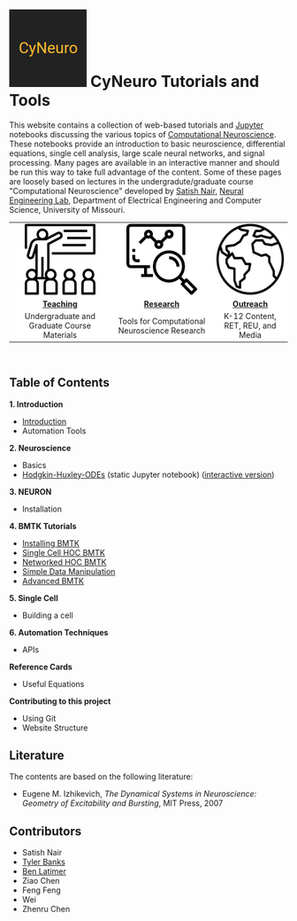 

# ![](/images/cyneurologo.png) CyNeuro Tutorials and Tools

This website contains a collection of web-based tutorials and [Jupyter](https://jupyter.org/) notebooks discussing the various topics of [Computational Neuroscience](https://en.wikipedia.org/wiki/Computational_neuroscience). These notebooks provide an introduction to basic neuroscience, differential equations, single cell analysis, large scale neural networks, and signal processing. Many pages are available in an interactive manner and should be run this way to take full advantage of the content. Some of these pages are loosely based on lectures in the undergradute/graduate course "Computational Neuroscience" developed by [Satish Nair](https://engineering.missouri.edu/faculty/satish-s-nair/), [Neural Engineering Lab](https://engineering.missouri.edu/academics/eecs/neuro/), Department of Electrical Engineering and Computer Science, University of Missouri. 

<table style="border-color: white; background-color: white; margin-left: auto; margin-right: auto;" cellspacing="10" cellpadding="20">
<tbody>
<tr>
<td style="text-align: center;"><a href="/teaching"><img src="education.png" width="128" height="128" /></a></td>
<td style="text-align: center;"><a href="/research"><img src="research.png" width="128" height="128" /></a></td>
<td style="text-align: center;"><a href="/outreach"><img src="worldwide.png" width="128" height="128" /></a></td>
</tr>
<tr>
<td style="text-align: center;"><a href="/teaching"><strong>Teaching</strong></a></td>
<td style="text-align: center;"><a href="/research"><strong>Research</strong></a></td>
<td style="text-align: center;"><a href="/outreach"><strong>Outreach</strong></a></td>
</tr>
<tr>
<td style="text-align: center;">Undergraduate and Graduate Course Materials</td>
<td style="text-align: center;">Tools for Computational Neuroscience Research</td>
<td style="text-align: center;">K-12 Content, RET, REU, and Media</td>
</tr>
</tbody>
</table>
<p>&nbsp;</p>

## Table of Contents

**1. Introduction** 

* [Introduction](/introduction)
* Automation Tools

**2. Neuroscience**

* Basics
* [Hodgkin-Huxley-ODEs](https://nbviewer.jupyter.org/github/cyneuro/cyneuro.github.io/blob/master/neuroscience/hh/Hodgkin-Huxley-ODEs.ipynb) (static Jupyter notebook) ([interactive version]())

**3. NEURON**

* Installation

**4. BMTK Tutorials**

* [Installing BMTK](/bmtk/installation)
* [Single Cell HOC BMTK](/bmtk/single-cell)
* [Networked HOC BMTK](/bmtk/network)
* [Simple Data Manipulation](/bmtk/data-manipulation)
* [Advanced BMTK](/bmtk/advanced)


**5. Single Cell**

* Building a cell

**6. Automation Techniques**

* APIs

**Reference Cards**

* Useful Equations

**Contributing to this project**

* Using Git
* Website Structure

## Literature

The contents are based on the following literature:

* Eugene M. Izhikevich, *The Dynamical Systems in Neuroscience: Geometry of Excitability and Bursting*, MIT Press, 2007

## Contributors

* Satish Nair
* [Tyler Banks](https://tylerbanks.net)
* [Ben Latimer](https://github.com/latimerb)
* Ziao Chen
* Feng Feng
* Wei 
* Zhenru Chen
